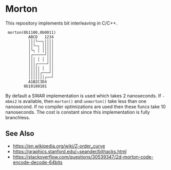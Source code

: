 # Morton

This repository implements bit interleaving in C/C++.

     morton(0b1100,0b0011)
              ABCD   1234
              │││└──┐││││
              ││└─┐ │││││
              │└┐ │ │││││
              │┌─────┘│││
              │││ │ │ │││
              │││┌────┘││
              │││││ │  ││
              │││││┌───┘│
              │││││││┌──┘
              A1B2C3D4
            0b10100101

By default a SWAR implementation is used which takes 2 nanoseconds. If
`-mbmi2` is available, then `morton()` and `unmorton()` take less than
one nanosecond. If no compiler optimizations are used then these funcs
take 10 nanoseconds. The cost is constant since this implementation is
fully branchless.

## See Also

- <https://en.wikipedia.org/wiki/Z-order_curve>
- <https://graphics.stanford.edu/~seander/bithacks.html>
- <https://stackoverflow.com/questions/30539347/2d-morton-code-encode-decode-64bits>
